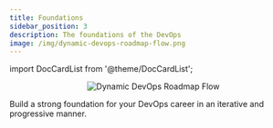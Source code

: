 ```yaml
---
title: Foundations
sidebar_position: 3
description: The foundations of the DevOps
image: /img/dynamic-devops-roadmap-flow.png
---
```


import DocCardList from '@theme/DocCardList';

<p align="center">
  <img alt="Dynamic DevOps Roadmap Flow" border="0" src="/img/dynamic-devops-roadmap-flow.png" />
</p>

Build a strong foundation for your DevOps career in an iterative and progressive manner.

<DocCardList />
